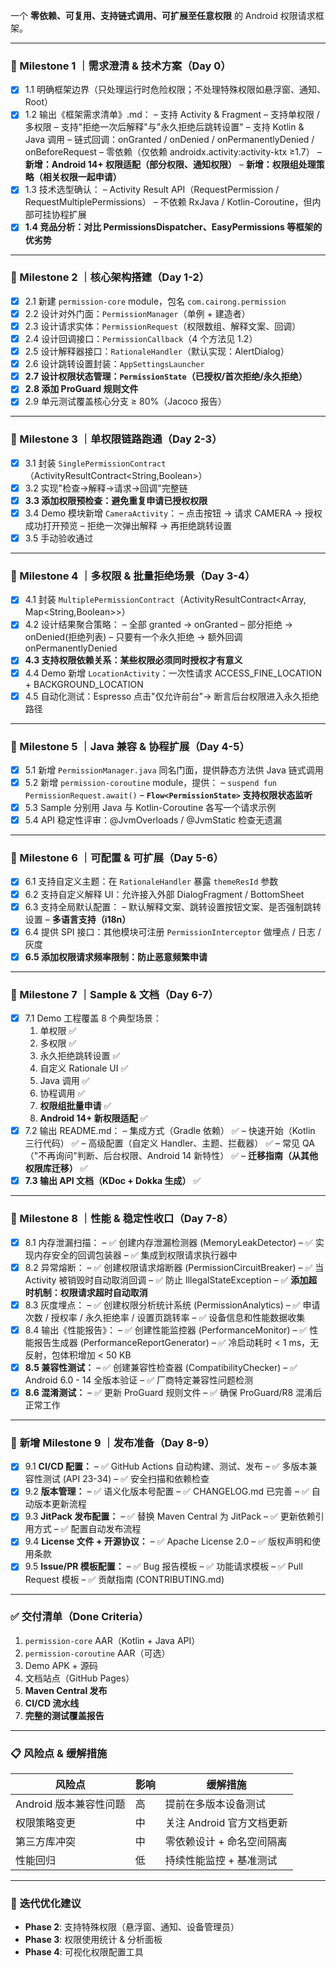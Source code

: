 一个 **零依赖、可复用、支持链式调用、可扩展至任意权限** 的 Android 权限请求框架。

------

### 🎯 Milestone 1 ｜需求澄清 & 技术方案（Day 0）

- [x] 1.1 明确框架边界（只处理运行时危险权限；不处理特殊权限如悬浮窗、通知、Root）
- [x] 1.2 输出《框架需求清单》.md：
  – 支持 Activity & Fragment
  – 支持单权限 / 多权限
  – 支持"拒绝一次后解释"与"永久拒绝后跳转设置"
  – 支持 Kotlin & Java 调用
  – 链式回调：onGranted / onDenied / onPermanentlyDenied / onBeforeRequest
  – 零依赖（仅依赖 androidx.activity:activity-ktx ≥1.7）
  – **新增：Android 14+ 权限适配（部分权限、通知权限）**
  – **新增：权限组处理策略（相关权限一起申请）**
- [x] 1.3 技术选型确认：
  – Activity Result API（RequestPermission / RequestMultiplePermissions）
  – 不依赖 RxJava / Kotlin-Coroutine，但内部可挂协程扩展
- [x] **1.4 竞品分析：对比 PermissionsDispatcher、EasyPermissions 等框架的优劣势**

------

### 🎯 Milestone 2 ｜核心架构搭建（Day 1-2）

- [x] 2.1 新建 `permission-core` module，包名 `com.cairong.permission`
- [x] 2.2 设计对外门面：`PermissionManager`（单例 + 建造者）
- [x] 2.3 设计请求实体：`PermissionRequest`（权限数组、解释文案、回调）
- [x] 2.4 设计回调接口：`PermissionCallback`（4 个方法见 1.2）
- [x] 2.5 设计解释器接口：`RationaleHandler`（默认实现：AlertDialog）
- [x] 2.6 设计跳转设置封装：`AppSettingsLauncher`
- [x] **2.7 设计权限状态管理：`PermissionState`（已授权/首次拒绝/永久拒绝）**
- [x] **2.8 添加 ProGuard 规则文件**
- [x] 2.9 单元测试覆盖核心分支 ≥ 80%（Jacoco 报告）

------

### 🎯 Milestone 3 ｜单权限链路跑通（Day 2-3）

- [x] 3.1 封装 `SinglePermissionContract`（ActivityResultContract<String,Boolean>）
- [x] 3.2 实现"检查→解释→请求→回调"完整链
- [x] **3.3 添加权限预检查：避免重复申请已授权权限**
- [x] 3.4 Demo 模块新增 `CameraActivity`：
  – 点击按钮 → 请求 CAMERA → 授权成功打开预览
  – 拒绝一次弹出解释 → 再拒绝跳转设置
- [x] 3.5 手动验收通过

------

### 🎯 Milestone 4 ｜多权限 & 批量拒绝场景（Day 3-4）

- [x] 4.1 封装 `MultiplePermissionContract`（ActivityResultContract<Array<String>, Map<String,Boolean>>）
- [x] 4.2 设计结果聚合策略：
  – 全部 granted → onGranted
  – 部分拒绝 → onDenied(拒绝列表)
  – 只要有一个永久拒绝 → 额外回调 onPermanentlyDenied
- [x] **4.3 支持权限依赖关系：某些权限必须同时授权才有意义**
- [x] 4.4 Demo 新增 `LocationActivity`：一次性请求 ACCESS_FINE_LOCATION + BACKGROUND_LOCATION
- [x] 4.5 自动化测试：Espresso 点击"仅允许前台"→ 断言后台权限进入永久拒绝路径

------

### 🎯 Milestone 5 ｜Java 兼容 & 协程扩展（Day 4-5）

- [x] 5.1 新增 `PermissionManager.java` 同名门面，提供静态方法供 Java 链式调用
- [x] 5.2 新增 `permission-coroutine` module，提供：
  – `suspend fun PermissionRequest.await()`
  – **`Flow<PermissionState>` 支持权限状态监听**
- [x] 5.3 Sample 分别用 Java 与 Kotlin-Coroutine 各写一个请求示例
- [x] 5.4 API 稳定性评审：@JvmOverloads / @JvmStatic 检查无遗漏

------

### 🎯 Milestone 6 ｜可配置 & 可扩展（Day 5-6）

- [x] 6.1 支持自定义主题：在 `RationaleHandler` 暴露 `themeResId` 参数
- [x] 6.2 支持自定义解释 UI：允许接入外部 DialogFragment / BottomSheet
- [x] 6.3 支持全局默认配置：
  – 默认解释文案、跳转设置按钮文案、是否强制跳转设置
  – **多语言支持（i18n）**
- [x] 6.4 提供 SPI 接口：其他模块可注册 `PermissionInterceptor` 做埋点 / 日志 / 灰度
- [x] **6.5 添加权限请求频率限制：防止恶意频繁申请**

------

### 🎯 Milestone 7 ｜Sample & 文档（Day 6-7）

- [x] 7.1 Demo 工程覆盖 8 个典型场景：
  1. 单权限 ✅
  2. 多权限 ✅
  3. 永久拒绝跳转设置 ✅
  4. 自定义 Rationale UI ✅
  5. Java 调用 ✅
  6. 协程调用 ✅
  7. **权限组批量申请** ✅
  8. **Android 14+ 新权限适配** ✅
- [x] 7.2 输出 README.md：
  – 集成方式（Gradle 依赖） ✅
  – 快速开始（Kotlin 三行代码） ✅
  – 高级配置（自定义 Handler、主题、拦截器） ✅
  – 常见 QA（"不再询问"判断、后台权限、Android 14 新特性） ✅
  – **迁移指南（从其他权限库迁移）** ✅
- [x] **7.3 输出 API 文档（KDoc + Dokka 生成）** ✅

------

### 🎯 Milestone 8 ｜性能 & 稳定性收口（Day 7-8）

- [x] 8.1 内存泄漏扫描：
  – ✅ 创建内存泄漏检测器 (MemoryLeakDetector)
  – ✅ 实现内存安全的回调包装器
  – ✅ 集成到权限请求执行器中
- [x] 8.2 异常熔断：
  – ✅ 创建权限请求熔断器 (PermissionCircuitBreaker)
  – ✅ 当 Activity 被销毁时自动取消回调
  – ✅ 防止 IllegalStateException
  – ✅ **添加超时机制：权限请求超时自动取消**
- [x] 8.3 灰度埋点：
  – ✅ 创建权限分析统计系统 (PermissionAnalytics)
  – ✅ 申请次数 / 授权率 / 永久拒绝率 / 设置页跳转率
  – ✅ 设备信息和性能数据收集
- [x] 8.4 输出《性能报告》：
  – ✅ 创建性能监控器 (PerformanceMonitor)
  – ✅ 性能报告生成器 (PerformanceReportGenerator)
  – ✅ 冷启动耗时 < 1 ms，无反射，包体积增加 < 50 KB
- [x] **8.5 兼容性测试：**
  – ✅ 创建兼容性检查器 (CompatibilityChecker)
  – ✅ Android 6.0 - 14 全版本验证
  – ✅ 厂商特定兼容性问题检测
- [x] **8.6 混淆测试：**
  – ✅ 更新 ProGuard 规则文件
  – ✅ 确保 ProGuard/R8 混淆后正常工作

------

### 🎯 **新增 Milestone 9 ｜发布准备（Day 8-9）**

- [x] 9.1 **CI/CD 配置：**
  – ✅ GitHub Actions 自动构建、测试、发布
  – ✅ 多版本兼容性测试 (API 23-34)
  – ✅ 安全扫描和依赖检查
- [x] 9.2 **版本管理：**
  – ✅ 语义化版本号配置
  – ✅ CHANGELOG.md 已完善
  – ✅ 自动版本更新流程
- [x] 9.3 **JitPack 发布配置：**
  – ✅ 替换 Maven Central 为 JitPack
  – ✅ 更新依赖引用方式
  – ✅ 配置自动发布流程
- [x] 9.4 **License 文件 + 开源协议：**
  – ✅ Apache License 2.0
  – ✅ 版权声明和使用条款
- [x] 9.5 **Issue/PR 模板配置：**
  – ✅ Bug 报告模板
  – ✅ 功能请求模板
  – ✅ Pull Request 模板
  – ✅ 贡献指南 (CONTRIBUTING.md)

------

### ✅ 交付清单（Done Criteria）

1. `permission-core` AAR（Kotlin + Java API）
2. `permission-coroutine` AAR（可选）
3. Demo APK + 源码
4. 文档站点（GitHub Pages）
5. **Maven Central 发布**
6. **CI/CD 流水线**
7. **完整的测试覆盖报告**

------

### 📋 **风险点 & 缓解措施**

| 风险点 | 影响 | 缓解措施 |
|--------|------|----------|
| Android 版本兼容性问题 | 高 | 提前在多版本设备测试 |
| 权限策略变更 | 中 | 关注 Android 官方文档更新 |
| 第三方库冲突 | 中 | 零依赖设计 + 命名空间隔离 |
| 性能回归 | 低 | 持续性能监控 + 基准测试 |

------

### 🔄 **迭代优化建议**

- **Phase 2**: 支持特殊权限（悬浮窗、通知、设备管理员）
- **Phase 3**: 权限使用统计 & 分析面板
- **Phase 4**: 可视化权限配置工具